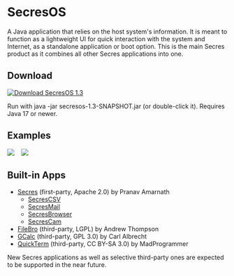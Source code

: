 # SecresOS
A Java application that relies on the host system's information. It is meant to function as a lightweight UI for quick interaction with the system and Internet, as a standalone application or boot option. This is the main Secres product as it combines all other Secres applications into one.

## Download
<a href="https://github.com/PranavAmarnath/SecresOS/releases/download/v1.3/secresos-1.3-SNAPSHOT.jar">
    <img src="https://img.shields.io/badge/SecresOS-1.3-blue" alt="Download SecresOS 1.3" />
</a>
<p>
Run with java -jar secresos-1.3-SNAPSHOT.jar (or double-click it). Requires Java 17 or newer.

## Examples
<kbd>
    <img src="https://user-images.githubusercontent.com/64337291/122991952-734ee600-d35a-11eb-8ccd-7662d6530b6d.png">
</kbd>
&nbsp;
<kbd>
    <img src="https://user-images.githubusercontent.com/64337291/173302432-d3650c71-2d6d-464d-af98-2db23cee7d5a.png">
</kbd>
<P>
    
## Built-in Apps
* [Secres](https://github.com/PranavAmarnath/SecresOS) (first-party, Apache 2.0) by Pranav Amarnath
    * [SecresCSV](https://github.com/PranavAmarnath/SecresCSV)
    * [SecresMail](https://github.com/PranavAmarnath/SecresMail)
    * [SecresBrowser](https://github.com/PranavAmarnath/SecresBrowser)
    * [SecresCam](https://github.com/PranavAmarnath/SecresCam)
* [FileBro](https://codereview.stackexchange.com/questions/4446/file-browser-gui) (third-party, LGPL) by Andrew Thompson
* [GCalc](https://github.com/carlalbrecht/GraphingCalculator) (third-party, GPL 3.0) by Carl Albrecht
* [QuickTerm](https://stackoverflow.com/a/32343778/13772184) (third-party, CC BY-SA 3.0) by MadProgrammer

New Secres applications as well as selective third-party ones are expected to be supported in the near future.
